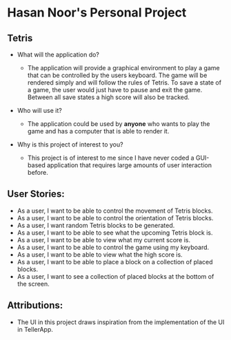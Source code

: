 # Hasan Noor's Personal Project
## Tetris

- What will the application do?

    - The application will provide a graphical environment to play a game that can be controlled by the users keyboard.
  The game will be rendered simply and will follow the rules of Tetris. To save a state of a game, the user would just
  have to pause and exit the game. Between all save states a high score will also be tracked.


- Who will use it?

    - The application could be used by **anyone** who wants to play the game and has a computer that is able to render it.


- Why is this project of interest to you?
    - This project is of interest to me since I have never coded a GUI-based application that requires large amounts of
  user interaction before.

## User Stories:

- As a user, I want to be able to control the movement of Tetris blocks.
- As a user, I want to be able to control the orientation of Tetris blocks.
- As a user, I want random Tetris blocks to be generated.
- As a user, I want to be able to see what the upcoming Tetris block is.
- As a user, I want to be able to view what my current score is.
- As a user, I want to be able to control the game using my keyboard.
- As a user, I want to be able to view what the high score is.
- As a user, I want to be able to place a block on a collection of placed blocks.
- As a user, I want to see a collection of placed blocks at the bottom of the screen.

## Attributions:
- The UI in this project draws inspiration from the implementation of the UI in TellerApp.

